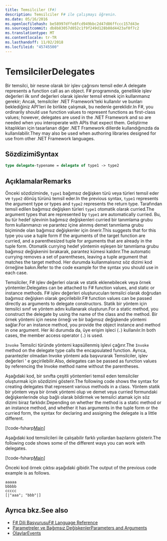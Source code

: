 ```yaml
---
title: Temsilciler (F#)
description: Temsilciler F# ile çalışmayı öğrenin.
ms.date: 05/16/2016
ms.openlocfilehash: be58997dffe8fcd949bbc2d47d86ffccc157d43e
ms.sourcegitcommit: db8b83057d052c1f9f249d128b08d4423af0f7c2
ms.translationtype: MT
ms.contentlocale: tr-TR
ms.lasthandoff: 11/02/2018
ms.locfileid: "45745500"
---
```

# <a name="delegates"></a><span data-ttu-id="815d8-103">Temsilciler</span><span class="sxs-lookup"><span data-stu-id="815d8-103">Delegates</span></span>

<span data-ttu-id="815d8-104">Bir temsilci, bir nesne olarak bir işlev çağrısını temsil eder.</span><span class="sxs-lookup"><span data-stu-id="815d8-104">A delegate represents a function call as an object.</span></span> <span data-ttu-id="815d8-105">F# programında, genellikle işlev değerleri ilk sınıf değerleri olarak işlevler temsil etmek için kullanmanız gerekir; Ancak, temsilciler .NET Framework'teki kullanılır ve bunları beklediğiniz API'leri ile birlikte çalışmak, bu nedenle gereklidir.</span><span class="sxs-lookup"><span data-stu-id="815d8-105">In F#, you ordinarily should use function values to represent functions as first-class values; however, delegates are used in the .NET Framework and so are needed when you interoperate with APIs that expect them.</span></span> <span data-ttu-id="815d8-106">Geliştirme kitaplıkları için tasarlanan diğer .NET Framework dillerde kullandığınızda da kullanılabilir.</span><span class="sxs-lookup"><span data-stu-id="815d8-106">They may also be used when authoring libraries designed for use from other .NET Framework languages.</span></span>

## <a name="syntax"></a><span data-ttu-id="815d8-107">Sözdizimi</span><span class="sxs-lookup"><span data-stu-id="815d8-107">Syntax</span></span>

```fsharp
type delegate-typename = delegate of type1 -> type2
```

## <a name="remarks"></a><span data-ttu-id="815d8-108">Açıklamalar</span><span class="sxs-lookup"><span data-stu-id="815d8-108">Remarks</span></span>

<span data-ttu-id="815d8-109">Önceki sözdiziminde, `type1` bağımsız değişken türü veya türleri temsil eder ve `type2` dönüş türünü temsil eder.</span><span class="sxs-lookup"><span data-stu-id="815d8-109">In the previous syntax, `type1` represents the argument type or types and `type2` represents the return type.</span></span> <span data-ttu-id="815d8-110">Tarafından temsil edilen bağımsız değişken türleri `type1` otomatik olarak curried.</span><span class="sxs-lookup"><span data-stu-id="815d8-110">The argument types that are represented by `type1` are automatically curried.</span></span> <span data-ttu-id="815d8-111">Bu, bu tür hedef işlevinin bağımsız değişkenleri curried bir tanımlama grubu form kullanmanızı ve parantez içine alınmış demet tanımlama grubu biçiminde olan bağımsız değişkenler için önerir.</span><span class="sxs-lookup"><span data-stu-id="815d8-111">This suggests that for this type you use a tuple form if the arguments of the target function are curried, and a parenthesized tuple for arguments that are already in the tuple form.</span></span> <span data-ttu-id="815d8-112">Otomatik currying hedef yöntemin eşleşen bir tanımlama grubu bağımsız değişkenini bırakarak, parantez kümesi kaldırır.</span><span class="sxs-lookup"><span data-stu-id="815d8-112">The automatic currying removes a set of parentheses, leaving a tuple argument that matches the target method.</span></span> <span data-ttu-id="815d8-113">Her durumda kullanmalısınız söz dizimi kod örneğine bakın.</span><span class="sxs-lookup"><span data-stu-id="815d8-113">Refer to the code example for the syntax you should use in each case.</span></span>

<span data-ttu-id="815d8-114">Temsilciler, F# işlev değerleri olarak ve statik eklenebilecek veya örnek yöntemler.</span><span class="sxs-lookup"><span data-stu-id="815d8-114">Delegates can be attached to F# function values, and static or instance methods.</span></span> <span data-ttu-id="815d8-115">F# işlev değerleri oluşturucuları temsilci olarak doğrudan bağımsız değişken olarak geçirilebilir.</span><span class="sxs-lookup"><span data-stu-id="815d8-115">F# function values can be passed directly as arguments to delegate constructors.</span></span> <span data-ttu-id="815d8-116">Statik bir yöntem için temsilci sınıf ve yöntem adını kullanarak oluşturun.</span><span class="sxs-lookup"><span data-stu-id="815d8-116">For a static method, you construct the delegate by using the name of the class and the method.</span></span> <span data-ttu-id="815d8-117">Bir örnek yöntemi için nesne örneği ve bir bağımsız değişkende yöntemi sağlar.</span><span class="sxs-lookup"><span data-stu-id="815d8-117">For an instance method, you provide the object instance and method in one argument.</span></span> <span data-ttu-id="815d8-118">Her iki durumda da, üye erişim işleci (`.`) kullanılır.</span><span class="sxs-lookup"><span data-stu-id="815d8-118">In both cases, the member access operator (`.`) is used.</span></span>

<span data-ttu-id="815d8-119">`Invoke` Temsilci türünde yöntemi kapsüllenmiş işlevi çağırır.</span><span class="sxs-lookup"><span data-stu-id="815d8-119">The `Invoke` method on the delegate type calls the encapsulated function.</span></span> <span data-ttu-id="815d8-120">Ayrıca, parantezler olmadan Invoke yöntemi ada başvurarak Temsilciler, işlev değerleri ' e geçirilebilir.</span><span class="sxs-lookup"><span data-stu-id="815d8-120">Also, delegates can be passed as function values by referencing the Invoke method name without the parentheses.</span></span>

<span data-ttu-id="815d8-121">Aşağıdaki kod, bir sınıfta çeşitli yöntemleri temsil eden temsilciler oluşturmak için sözdizimi gösterir.</span><span class="sxs-lookup"><span data-stu-id="815d8-121">The following code shows the syntax for creating delegates that represent various methods in a class.</span></span> <span data-ttu-id="815d8-122">Yöntem statik bir yöntem veya bir örnek yöntemi olup ve demet veya curried formundaki değişkenlerinde olup bağlı olarak bildirmek ve temsilci atamak için söz dizimi biraz farklıdır.</span><span class="sxs-lookup"><span data-stu-id="815d8-122">Depending on whether the method is a static method or an instance method, and whether it has arguments in the tuple form or the curried form, the syntax for declaring and assigning the delegate is a little different.</span></span>

[!code-fsharp[Main](../../../samples/snippets/fsharp/lang-ref-2/snippet4201.fs)]

<span data-ttu-id="815d8-123">Aşağıdaki kod temsilcileri ile çalışabilir farklı yollardan bazılarını gösterir.</span><span class="sxs-lookup"><span data-stu-id="815d8-123">The following code shows some of the different ways you can work with delegates.</span></span>

[!code-fsharp[Main](../../../samples/snippets/fsharp/lang-ref-2/snippet4202.fs)]

<span data-ttu-id="815d8-124">Önceki kod örnek çıktısı aşağıdaki gibidir.</span><span class="sxs-lookup"><span data-stu-id="815d8-124">The output of the previous code example is as follows.</span></span>

```console
aaaaa
bbbbb
ccccc
[|"aaa"; "bbb"|]
```

## <a name="see-also"></a><span data-ttu-id="815d8-125">Ayrıca bkz.</span><span class="sxs-lookup"><span data-stu-id="815d8-125">See also</span></span>

- [<span data-ttu-id="815d8-126">F# Dili Başvurusu</span><span class="sxs-lookup"><span data-stu-id="815d8-126">F# Language Reference</span></span>](index.md)
- [<span data-ttu-id="815d8-127">Parametreler ve Bağımsız Değişkenler</span><span class="sxs-lookup"><span data-stu-id="815d8-127">Parameters and Arguments</span></span>](parameters-and-arguments.md)
- [<span data-ttu-id="815d8-128">Olaylar</span><span class="sxs-lookup"><span data-stu-id="815d8-128">Events</span></span>](members/events.md)
